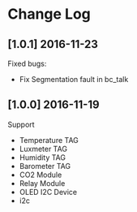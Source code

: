 # Change Log

## [1.0.1] 2016-11-23
Fixed bugs:
- Fix Segmentation fault in bc_talk

## [1.0.0] 2016-11-19
Support 
- Temperature TAG
- Luxmeter TAG
- Humidity TAG
- Barometer TAG
- CO2 Module
- Relay Module
- OLED I2C Device
- i2c
